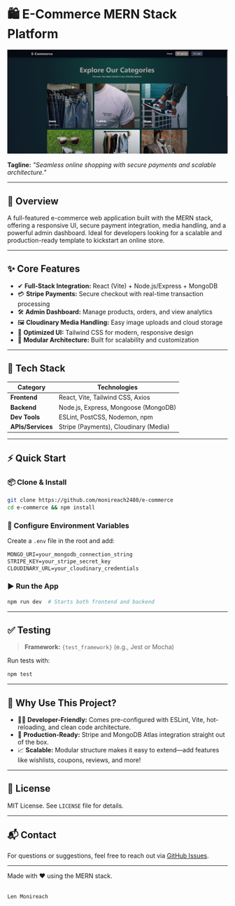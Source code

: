 


# 🛍️ E-Commerce MERN Stack Platform


![E-commerce Web Application Screenshot](./image.png)


**Tagline:** *"Seamless online shopping with secure payments and scalable architecture."*

---

## 🚀 Overview

A full-featured e-commerce web application built with the MERN stack, offering a responsive UI, secure payment integration, media handling, and a powerful admin dashboard. Ideal for developers looking for a scalable and production-ready template to kickstart an online store.

---

## ✨ Core Features

- ✔ **Full-Stack Integration:** React (Vite) + Node.js/Express + MongoDB
- 💳 **Stripe Payments:** Secure checkout with real-time transaction processing
- 🛠️ **Admin Dashboard:** Manage products, orders, and view analytics
- 🖼️ **Cloudinary Media Handling:** Easy image uploads and cloud storage
- 🎨 **Optimized UI:** Tailwind CSS for modern, responsive design
- 🧩 **Modular Architecture:** Built for scalability and customization

---

## 🧰 Tech Stack

| Category     | Technologies                                 |
|--------------|----------------------------------------------|
| **Frontend** | React, Vite, Tailwind CSS, Axios             |
| **Backend**  | Node.js, Express, Mongoose (MongoDB)         |
| **Dev Tools**| ESLint, PostCSS, Nodemon, npm                |
| **APIs/Services** | Stripe (Payments), Cloudinary (Media)  |

---

## ⚡ Quick Start

### 📦 Clone & Install

```bash
git clone https://github.com/monireach2480/e-commerce  
cd e-commerce && npm install  
```

### 🔧 Configure Environment Variables

Create a `.env` file in the root and add:

```env
MONGO_URI=your_mongodb_connection_string  
STRIPE_KEY=your_stripe_secret_key  
CLOUDINARY_URL=your_cloudinary_credentials  
```

### ▶️ Run the App

```bash
npm run dev  # Starts both frontend and backend
```

---

## ✅ Testing

> **Framework:** `{test_framework}` (e.g., Jest or Mocha)

Run tests with:

```bash
npm test
```

---

## 🙌 Why Use This Project?

- 👨‍💻 **Developer-Friendly:** Comes pre-configured with ESLint, Vite, hot-reloading, and clean code architecture.
- 🏁 **Production-Ready:** Stripe and MongoDB Atlas integration straight out of the box.
- 📈 **Scalable:** Modular structure makes it easy to extend—add features like wishlists, coupons, reviews, and more!

---

## 📄 License

MIT License. See `LICENSE` file for details.

---

## 📬 Contact

For questions or suggestions, feel free to reach out via [GitHub Issues](https://github.com/monireach2480/e-commerce/issues).

---

Made with ❤️ using the MERN stack.
```

Len Monireach
